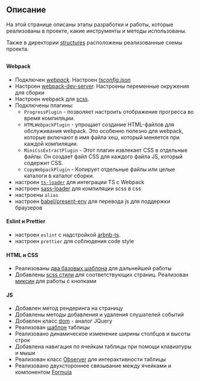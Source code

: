 ## Описание

На этой странице описаны этапы разработки и работы, которые реализованы в проекте, какие инструменты и методы использованы.

Также в директории [structures](../structures/) расположены реализованные схемы проекта.

##

#### Webpack

- Подключен [_webpack_](https://webpack.js.org/). Настроен _[tsconfig.json](../tsconfig.json)_
- Настроен [webpack-dev-server](https://webpack.js.org/configuration/dev-server/). Настроены переменные окружения для сборки
- Настроен webpack для [scss](https://sass-scss.ru).
- Подключены плагины:
  - `ProgressPlugin` - позволяет настроить отображение прогресса во время компиляции.
  - `HTMLWebpackPlugin` - упрощает создание HTML-файлов для обслуживания webpack. Это особенно полезно для webpack, которые включают в имя файла хеш, который меняется при каждой компиляции.
  - `MiniCssExtractPlugin` - Этот плагин извлекает CSS в отдельные файлы. Он создает файл CSS для каждого файла JS, который содержит CSS.
  - `CopyWebpackPlugin` - Копирует отдельные файлы или целые каталоги в каталог сборки.
- настроен [`ts-loader`](https://webpack.js.org/guides/typescript/) для интеграции TS с Webpack
- настроен [sass-loader](https://www.npmjs.com/package/sass-loader) для компиляции scss в css
- настроены `alias`
- настроен [babel/present-env](https://babeljs.io/docs/babel-preset-env) для перевода js для поддержки браузеров

#### Eslint и Prettier

- настроен `eslint` с надстройкой [arbnb-ts](https://www.npmjs.com/package/eslint-config-airbnb-typescript).
- настроен `prettier` для соблюдения code style

#### HTML и CSS

- Реализованы [два базовых шаблона](/src/assets/excel.html) для дальнейшей работы
- Добавлены [scss стили](/src/scss/index.scss) для соответствующих страниц. Реализован [миксин](/src/scss/_mixins.scss) для работы с кнопками

#### JS

- Добавлен метод рендеринга на страницу
- Добавлены методы добавления и удаления слушателей событий
- Добавлен класс [dom](/src/core/dom/dom.ts) - аналог JQuery
- Реализован [шаблон](/src/components/table/Table.ts) таблицы
- Реализовано динамическое изменение ширины столбцов и высоты строк
- Добавлена навигация по ячейкам таблицы при помощи клавиатуры и мыши
- Реализован класс [Observer](/src/core/observer/Observer.ts) для интерактивности таблицы
- Реализовано двухстороннее связывание между ячейками и компонентом [Formula](/src/components/formula/Formula.ts)
